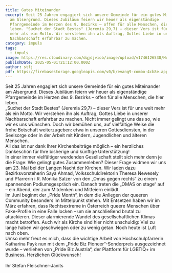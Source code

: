 ```yaml
---
title: Gutes Miteinander
excerpt: Seit 25 Jahren engagiert sich unsere Gemeinde für ein gutes Miteinander
  am Alsergrund. Dieses Jubiläum feiern wir heuer als eigenständige
  Pfarrgemeinde im Herzen des 9. Bezirks – offen für alle Menschen, die hier
  leben. "Suchet der Stadt Bestes" (Jeremia 29,7) – dieser Vers ist für uns weit
  mehr als ein Motto. Wir verstehen ihn als Auftrag, Gottes Liebe in unserer
  Nachbarschaft erfahrbar zu machen.
category: impuls
tags:
  - impuls
image: https://res.cloudinary.com/dqjdjviob/image/upload/v1746126538/Homepage/News/Monika_Salzer_small_en9exz.jpg
publishDate: 2025-05-01T21:12:00.000Z
author: stfj
pdf: https://firebasestorage.googleapis.com/v0/b/evang9-combo-4cb8e.appspot.com/o/zeitung%2FGemeindezeitung202503.pdf?alt=media&token=2a4bc26f-d474-4b29-85d2-37cf98232801
---
```

Seit 25 Jahren engagiert sich unsere Gemeinde für ein
gutes Miteinander am Alsergrund. Dieses Jubiläum feiern
wir heuer als eigenständige Pfarrgemeinde im Herzen
des 9. Bezirks – offen für alle Menschen, die hier leben.<br/>
„Suchet der Stadt Bestes“ (Jeremia 29,7) – dieser Vers ist
für uns weit mehr als ein Motto. Wir verstehen ihn als
Auftrag, Gottes Liebe in unserer Nachbarschaft erfahrbar
zu machen. Nicht immer gelingt uns das so, wie wir
es uns wünschen. Doch wir bemühen uns, auf vielfältige
Weise die frohe Botschaft weiterzugeben: etwa in
unseren Gottesdiensten, in der Seelsorge oder in der
Arbeit mit Kindern, Jugendlichen und älteren Menschen.<br/>
All das ist nur dank Ihrer Kirchenbeiträge möglich – ein
herzliches Dankeschön für Ihre bisherige und künftige
Unterstützung!<br/>
In einer immer vielfältiger werdenden Gesellschaft stellt
sich mehr denn je die Frage: Wie gelingt gutes Zusammenleben?
Dieser Frage widmen wir uns am 23. Mai bei
der Langen Nacht der Kirchen. Wir laden dazu Bezirksvorsteherin
Saya Ahmad, Volksschuldirektorin Theresa
Newesely und Pfarrerin i.R. Monika Salzer von den „Omas
gegen rechts“ zu einem spannenden Podiumsgespräch
ein. Danach treten die „OMAS on stage“ auf – ein Abend,
der zum Mitdenken und Mitfeiern einlädt.<br/>
Im Juni beginnt der „Pride Month“,
in dem die Anliegen der queeren
Community besonders im Mittelpunkt
stehen. Mit Entsetzen haben
wir im März erfahren, dass Rechtsextreme
in Österreich queere Menschen
über Fake-Profile in eine Falle locken –
um sie anschließend brutal zu attackieren.
Dieser alarmierende Wandel
des gesellschaftlichen Klimas macht betroffen. Auch wir
als Kirche sind hier nicht unschuldig: Viel zu lange haben
wir geschwiegen oder zu wenig getan. Noch heute ist
Luft nach oben.<br/>
Umso mehr freut es mich, dass die wichtige Arbeit
von Hochschulpfarrerin Katharina Payk nun mit dem
„Pride Biz Pioneer“-Sonderpreis ausgezeichnet wurde
– verliehen von „Pride Biz Austria“, der Plattform für
LGBTIQ+ im Business. Herzlichen Glückwunsch!<br/><br/>
Ihr Stefan Fleischner-Janits
